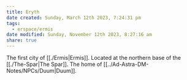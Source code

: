 ```yaml
---
title: Eryth
date created: Sunday, March 12th 2023, 7:24:31 pm
tags:
  - erspace/ermis
date modified: Sunday, November 12th 2023, 8:27:16 am
share: true
---
```


The first city of [[./Ermis|Ermis]]. Located at the northern base of the [[./The-Spar|The Spar]]. The home of [[../Ad-Astra-DM-Notes/NPCs/Duum|Duum]]. 
